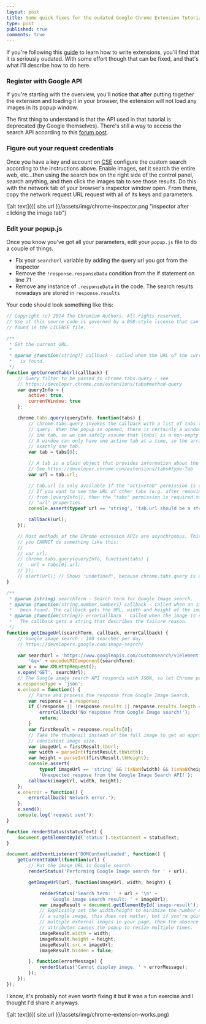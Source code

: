```yaml
---
layout: post
title: Some quick fixes for the oudated Google Chrome Extension Tutorial
type: post
published: true
comments: true
---
```


If you're following this [guide](https://developer.chrome.com/extensions/getstarted)
to learn how to write extensions, you'll find that it is seriously
oudated. With some effort though that can be fixed, and that's what I'll
describe how to do here.

### Register with Google API

If you're starting with the overview, you'll notice that after putting
together the extension and loading it in your browser, the extension
will not load any images in its popup window.

The first thing to understand is that the API used in that tutorial is
deprecated (by Google themselves). There's still a way to access the
search API according to this
[forum post](https://stackoverflow.com/questions/4082966/what-are-the-alternatives-now-that-the-google-web-search-api-has-been-deprecated).

### Figure out your request credentials
Once you have a key and account on [CSE](https://cse.google.com)
configure the custom search according to the instructions above. Enable
images, set it search the entire web, etc...then using the search box on
the right side of the control panel, search anything, and then click the
images tab to see those results. Do this with the network tab of your
browser's inspector window open. From there, copy the network request
URL request with all of its keys and parameters.

![alt text]({{ site.url }}/assets/img/chrome-inspector.png "inspector after clicking
the image tab")

### Edit your popup.js
Once you know you've got all your parameters, edit your `popup.js` file
to do a couple of things.
* Fix your `searchUrl` variable by adding the query url you got from
the inspector
* Remove the `!response.responseData` condition from the if statement on
line 71
* Remove any instance of `.responseData` in the code. The search results
nowadays are stored in `response.results`

Your code should look something like this:
```js
// Copyright (c) 2014 The Chromium Authors. All rights reserved.
// Use of this source code is governed by a BSD-style license that can be
// found in the LICENSE file.

/**
 * Get the current URL.
 *
 * @param {function(string)} callback - called when the URL of the current tab
 *   is found.
 */
function getCurrentTabUrl(callback) {
    // Query filter to be passed to chrome.tabs.query - see
    // https://developer.chrome.com/extensions/tabs#method-query
    var queryInfo = {
        active: true,
        currentWindow: true
    };

    chrome.tabs.query(queryInfo, function(tabs) {
        // chrome.tabs.query invokes the callback with a list of tabs that match the
        // query. When the popup is opened, there is certainly a window and at least
        // one tab, so we can safely assume that |tabs| is a non-empty array.
        // A window can only have one active tab at a time, so the array consists of
        // exactly one tab.
        var tab = tabs[0];

        // A tab is a plain object that provides information about the tab.
        // See https://developer.chrome.com/extensions/tabs#type-Tab
        var url = tab.url;

        // tab.url is only available if the "activeTab" permission is declared.
        // If you want to see the URL of other tabs (e.g. after removing active:true
        // from |queryInfo|), then the "tabs" permission is required to see their
        // "url" properties.
        console.assert(typeof url == 'string', 'tab.url should be a string');

        callback(url);
    });

    // Most methods of the Chrome extension APIs are asynchronous. This means that
    // you CANNOT do something like this:
    //
    // var url;
    // chrome.tabs.query(queryInfo, function(tabs) {
    //   url = tabs[0].url;
    // });
    // alert(url); // Shows "undefined", because chrome.tabs.query is async.
}

/**
 * @param {string} searchTerm - Search term for Google Image search.
 * @param {function(string,number,number)} callback - Called when an image has
 *   been found. The callback gets the URL, width and height of the image.
 * @param {function(string)} errorCallback - Called when the image is not found.
 *   The callback gets a string that describes the failure reason.
 */
function getImageUrl(searchTerm, callback, errorCallback) {
    // Google image search - 100 searches per day.
    // https://developers.google.com/image-search/

    var searchUrl = 'https://www.googleapis.com/customsearch/v1element?key=KEYGOESHERE&num=20&hl=en&sig=SIGGOESHERE&searchtype=image&cx=CXGOESHERE&cse_tok=TOKENGOESHERE' +
        '&q=' + encodeURIComponent(searchTerm);
    var x = new XMLHttpRequest();
    x.open('GET', searchUrl);
    // The Google image search API responds with JSON, so let Chrome parse it.
    x.responseType = 'json';
    x.onload = function() {
        // Parse and process the response from Google Image Search.
        var response = x.response;
        if (!response || !response.results || response.results.length === 0) {
            errorCallback('No response from Google Image search!');
            return;
        }
        var firstResult = response.results[0];
        // Take the thumbnail instead of the full image to get an approximately
        // consistent image size.
        var imageUrl = firstResult.tbUrl;
        var width = parseInt(firstResult.tbWidth);
        var height = parseInt(firstResult.tbHeight);
        console.assert(
            typeof imageUrl == 'string' && !isNaN(width) && !isNaN(height),
            'Unexpected respose from the Google Image Search API!');
        callback(imageUrl, width, height);
    };
    x.onerror = function() {
        errorCallback('Network error.');
    };
    x.send();
    console.log('request sent');
}

function renderStatus(statusText) {
    document.getElementById('status').textContent = statusText;
}

document.addEventListener('DOMContentLoaded', function() {
    getCurrentTabUrl(function(url) {
        // Put the image URL in Google search.
        renderStatus('Performing Google Image search for ' + url);

        getImageUrl(url, function(imageUrl, width, height) {

            renderStatus('Search term: ' + url + '\n' +
                'Google image search result: ' + imageUrl);
            var imageResult = document.getElementById('image-result');
            // Explicitly set the width/height to minimize the number of reflows. For
            // a single image, this does not matter, but if you're going to embed
            // multiple external images in your page, then the absence of width/height
            // attributes causes the popup to resize multiple times.
            imageResult.width = width;
            imageResult.height = height;
            imageResult.src = imageUrl;
            imageResult.hidden = false;

        }, function(errorMessage) {
            renderStatus('Cannot display image. ' + errorMessage);
        });
    });
});
```

I know, it's probably not even worth fixing it but it was a fun exercise
 and I thought I'd share it anyways.

 ![alt text]({{ site.url }}/assets/img/chrome-extension-works.png)
